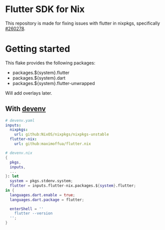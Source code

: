 # Flutter SDK for Nix

This repository is made for fixing issues with flutter in nixpkgs, specifically [#260278](https://github.com/NixOS/nixpkgs/issues/260278).

# Getting started

This flake provides the following packages:

- packages.${system}.flutter
- packages.${system}.dart
- packages.${system}.flutter-unwrapped

Will add overlays later.

## With [devenv](https://devenv.sh)

```yaml
# devenv.yaml
inputs:
  nixpkgs:
    url: github:NixOS/nixpkgs/nixpkgs-unstable
  flutter-nix:
    url: github:maximoffua/flutter.nix
```

```nix
# devenv.nix
{
  pkgs,
  inputs,
  ...
}: let
  system = pkgs.stdenv.system;
  flutter = inputs.flutter-nix.packages.${system}.flutter;
in {
  languages.dart.enable = true;
  languages.dart.package = flutter;

  enterShell = ''
    flutter --version
  '';
}
```

